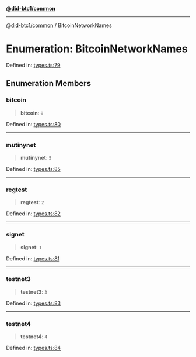 [**@did-btc1/common**](../README.md)

***

[@did-btc1/common](../globals.md) / BitcoinNetworkNames

# Enumeration: BitcoinNetworkNames

Defined in: [types.ts:79](https://github.com/dcdpr/did-btc1-js/blob/4ab6f9915d95beed9bc633644c9db1539395f512/packages/common/src/types.ts#L79)

## Enumeration Members

### bitcoin

> **bitcoin**: `0`

Defined in: [types.ts:80](https://github.com/dcdpr/did-btc1-js/blob/4ab6f9915d95beed9bc633644c9db1539395f512/packages/common/src/types.ts#L80)

***

### mutinynet

> **mutinynet**: `5`

Defined in: [types.ts:85](https://github.com/dcdpr/did-btc1-js/blob/4ab6f9915d95beed9bc633644c9db1539395f512/packages/common/src/types.ts#L85)

***

### regtest

> **regtest**: `2`

Defined in: [types.ts:82](https://github.com/dcdpr/did-btc1-js/blob/4ab6f9915d95beed9bc633644c9db1539395f512/packages/common/src/types.ts#L82)

***

### signet

> **signet**: `1`

Defined in: [types.ts:81](https://github.com/dcdpr/did-btc1-js/blob/4ab6f9915d95beed9bc633644c9db1539395f512/packages/common/src/types.ts#L81)

***

### testnet3

> **testnet3**: `3`

Defined in: [types.ts:83](https://github.com/dcdpr/did-btc1-js/blob/4ab6f9915d95beed9bc633644c9db1539395f512/packages/common/src/types.ts#L83)

***

### testnet4

> **testnet4**: `4`

Defined in: [types.ts:84](https://github.com/dcdpr/did-btc1-js/blob/4ab6f9915d95beed9bc633644c9db1539395f512/packages/common/src/types.ts#L84)
